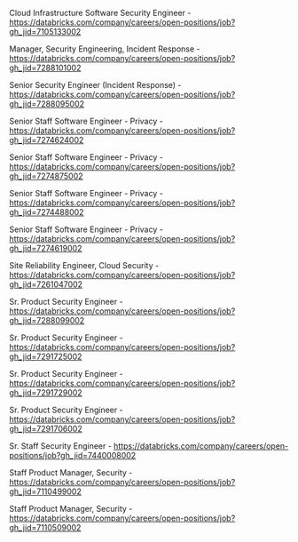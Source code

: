  Cloud Infrastructure Software Security Engineer - https://databricks.com/company/careers/open-positions/job?gh_jid=7105133002

Manager, Security Engineering, Incident Response - https://databricks.com/company/careers/open-positions/job?gh_jid=7288101002

Senior Security Engineer (Incident Response) - https://databricks.com/company/careers/open-positions/job?gh_jid=7288095002

Senior Staff Software Engineer - Privacy - https://databricks.com/company/careers/open-positions/job?gh_jid=7274624002

Senior Staff Software Engineer - Privacy - https://databricks.com/company/careers/open-positions/job?gh_jid=7274875002

Senior Staff Software Engineer - Privacy - https://databricks.com/company/careers/open-positions/job?gh_jid=7274488002

Senior Staff Software Engineer - Privacy - https://databricks.com/company/careers/open-positions/job?gh_jid=7274619002

Site Reliability Engineer, Cloud Security - https://databricks.com/company/careers/open-positions/job?gh_jid=7261047002

Sr. Product Security Engineer - https://databricks.com/company/careers/open-positions/job?gh_jid=7288099002

Sr. Product Security Engineer - https://databricks.com/company/careers/open-positions/job?gh_jid=7291725002

Sr. Product Security Engineer - https://databricks.com/company/careers/open-positions/job?gh_jid=7291729002

Sr. Product Security Engineer - https://databricks.com/company/careers/open-positions/job?gh_jid=7291706002

Sr. Staff Security Engineer - https://databricks.com/company/careers/open-positions/job?gh_jid=7440008002

Staff Product Manager, Security - https://databricks.com/company/careers/open-positions/job?gh_jid=7110499002

Staff Product Manager, Security - https://databricks.com/company/careers/open-positions/job?gh_jid=7110509002

